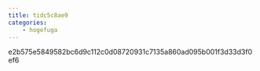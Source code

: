 ```yaml
---
title: tidc5c8ae9
categories:
    - hogefuga
---
```

e2b575e5849582bc6d9c112c0d08720931c7135a860ad095b001f3d33d3f0ef6